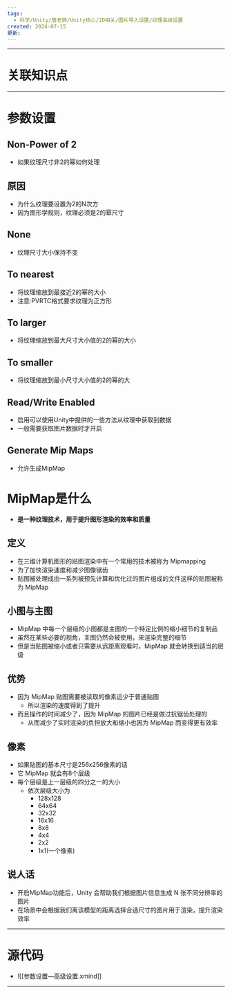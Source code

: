 ```yaml
---
tags:
  - 科学/Unity/唐老狮/Unity核心/2D相关/图片导入设置/纹理高级设置
created: 2024-07-15
更新:
---
```


---
# 关联知识点



---

# 参数设置

## **Non-Power of 2**

- 如果纹理尺寸非2的幂如何处理
## 原因

- 为什么纹理要设置为2的N次方
- 因为图形学规则，纹理必须是2的幂尺寸
## None

- 纹理尺寸大小保持不变
## To nearest

- 将纹理缩放到最接近2的幂的大小
- 注意:PVRTC格式要求纹理为正方形
## To larger

- 将纹理缩放到最大尺寸大小值的2的幂的大小
## To smaller

- 将纹理缩放到最小尺寸大小值的2的幂的大
## Read/Write Enabled

- 启用可以使用Unity中提供的一些方法从纹理中获取到数据
- 一般需要获取图片数据时才开启
## Generate Mip Maps

- 允许生成MipMap
# MipMap是什么

- **是一种纹理技术，用于提升图形渲染的效率和质量**
## 定义

- 在三维计算机图形的贴图渲染中有一个常用的技术被称为 Mipmapping
- 为了加快渲染速度和减少图像锯齿
- 贴图被处理成由一系列被预先计算和优化过的图片组成的文件这样的贴图被称为 MipMap
## 小图与主图

- MipMap 中每一个层级的小图都是主图的一个特定比例的缩小细节的复制品
- 虽然在某些必要的视角，主图仍然会被使用，来渲染完整的细节
- 但是当贴图被缩小或者只需要从远距离观看时，MipMap 就会转换到适当的层级
## 优势

- 因为 MipMap 贴图需要被读取的像素远少于普通贴图
	- 所以渲染的速度得到了提升
- 而且操作的时间减少了，因为 MipMap 的图片已经是做过抗锯齿处理的
	- 从而减少了实时渲染的负担放大和缩小也因为 MipMap 而变得更有效率
## 像素

- 如果贴图的基本尺寸是256x256像素的话
- 它 MipMap 就会有8个层级
- 每个层级是上一层级的四分之一的大小
	- 依次层级大小为
		- 128x128
		- 64x64
		- 32x32
		- 16x16
		- 8x8
		- 4x4
		- 2x2
		- 1x1(一个像素)
## 说人话

- 开启MipMap功能后，Unity 会帮助我们根据图片信息生成 N 张不同分辨率的图片
- 在场景中会根据我们离该模型的距离选择合适尺寸的图片用于渲染，提升渲染效率

---
# 源代码

- ![[参数设置—高级设置.xmind]]
---